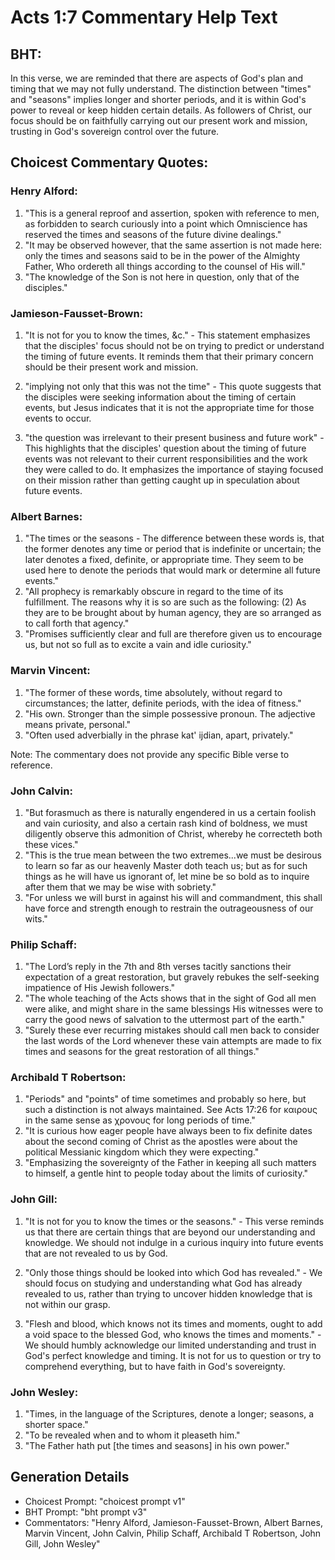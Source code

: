 # Acts 1:7 Commentary Help Text

## BHT:
In this verse, we are reminded that there are aspects of God's plan and timing that we may not fully understand. The distinction between "times" and "seasons" implies longer and shorter periods, and it is within God's power to reveal or keep hidden certain details. As followers of Christ, our focus should be on faithfully carrying out our present work and mission, trusting in God's sovereign control over the future.

## Choicest Commentary Quotes:
### Henry Alford:
1. "This is a general reproof and assertion, spoken with reference to men, as forbidden to search curiously into a point which Omniscience has reserved the times and seasons of the future divine dealings."
2. "It may be observed however, that the same assertion is not made here: only the times and seasons said to be in the power of the Almighty Father, Who ordereth all things according to the counsel of His will."
3. "The knowledge of the Son is not here in question, only that of the disciples."

### Jamieson-Fausset-Brown:
1. "It is not for you to know the times, &c." - This statement emphasizes that the disciples' focus should not be on trying to predict or understand the timing of future events. It reminds them that their primary concern should be their present work and mission.

2. "implying not only that this was not the time" - This quote suggests that the disciples were seeking information about the timing of certain events, but Jesus indicates that it is not the appropriate time for those events to occur.

3. "the question was irrelevant to their present business and future work" - This highlights that the disciples' question about the timing of future events was not relevant to their current responsibilities and the work they were called to do. It emphasizes the importance of staying focused on their mission rather than getting caught up in speculation about future events.

### Albert Barnes:
1. "The times or the seasons - The difference between these words is, that the former denotes any time or period that is indefinite or uncertain; the later denotes a fixed, definite, or appropriate time. They seem to be used here to denote the periods that would mark or determine all future events."
2. "All prophecy is remarkably obscure in regard to the time of its fulfillment. The reasons why it is so are such as the following: (2) As they are to be brought about by human agency, they are so arranged as to call forth that agency."
3. "Promises sufficiently clear and full are therefore given us to encourage us, but not so full as to excite a vain and idle curiosity."

### Marvin Vincent:
1. "The former of these words, time absolutely, without regard to circumstances; the latter, definite periods, with the idea of fitness."
2. "His own. Stronger than the simple possessive pronoun. The adjective means private, personal."
3. "Often used adverbially in the phrase kat' ijdian, apart, privately."

Note: The commentary does not provide any specific Bible verse to reference.

### John Calvin:
1. "But forasmuch as there is naturally engendered in us a certain foolish and vain curiosity, and also a certain rash kind of boldness, we must diligently observe this admonition of Christ, whereby he correcteth both these vices."
2. "This is the true mean between the two extremes...we must be desirous to learn so far as our heavenly Master doth teach us; but as for such things as he will have us ignorant of, let mine be so bold as to inquire after them that we may be wise with sobriety."
3. "For unless we will burst in against his will and commandment, this shall have force and strength enough to restrain the outrageousness of our wits."

### Philip Schaff:
1. "The Lord’s reply in the 7th and 8th verses tacitly sanctions their expectation of a great restoration, but gravely rebukes the self-seeking impatience of His Jewish followers." 
2. "The whole teaching of the Acts shows that in the sight of God all men were alike, and might share in the same blessings His witnesses were to carry the good news of salvation to the uttermost part of the earth."
3. "Surely these ever recurring mistakes should call men back to consider the last words of the Lord whenever these vain attempts are made to fix times and seasons for the great restoration of all things."

### Archibald T Robertson:
1. "Periods" and "points" of time sometimes and probably so here, but such a distinction is not always maintained. See Acts 17:26 for καιρους in the same sense as χρονους for long periods of time."
2. "It is curious how eager people have always been to fix definite dates about the second coming of Christ as the apostles were about the political Messianic kingdom which they were expecting."
3. "Emphasizing the sovereignty of the Father in keeping all such matters to himself, a gentle hint to people today about the limits of curiosity."

### John Gill:
1. "It is not for you to know the times or the seasons." - This verse reminds us that there are certain things that are beyond our understanding and knowledge. We should not indulge in a curious inquiry into future events that are not revealed to us by God.

2. "Only those things should be looked into which God has revealed." - We should focus on studying and understanding what God has already revealed to us, rather than trying to uncover hidden knowledge that is not within our grasp.

3. "Flesh and blood, which knows not its times and moments, ought to add a void space to the blessed God, who knows the times and moments." - We should humbly acknowledge our limited understanding and trust in God's perfect knowledge and timing. It is not for us to question or try to comprehend everything, but to have faith in God's sovereignty.

### John Wesley:
1. "Times, in the language of the Scriptures, denote a longer; seasons, a shorter space."
2. "To be revealed when and to whom it pleaseth him."
3. "The Father hath put [the times and seasons] in his own power."


## Generation Details
- Choicest Prompt: "choicest prompt v1"
- BHT Prompt: "bht prompt v3"
- Commentators: "Henry Alford, Jamieson-Fausset-Brown, Albert Barnes, Marvin Vincent, John Calvin, Philip Schaff, Archibald T Robertson, John Gill, John Wesley"
